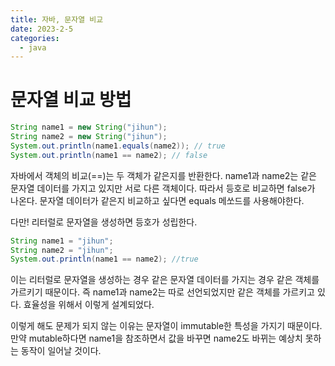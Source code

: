 ```yaml
---
title: 자바, 문자열 비교
date: 2023-2-5
categories:
  - java
---
```


# 문자열 비교 방법

```java
String name1 = new String("jihun");
String name2 = new String("jihun");
System.out.println(name1.equals(name2)); // true
System.out.println(name1 == name2); // false
```

자바에서 객체의 비교(==)는 두 객체가 같은지를 반환한다. name1과 name2는 같은 문자열 데이터를 가지고 있지만 서로 다른 객체이다. 따라서 등호로 비교하면 false가 나온다. 문자열 데이터가 같은지 비교하고 싶다면 equals 메쏘드를 사용해야한다.

다만! 리터럴로 문자열을 생성하면 등호가 성립한다.

```java
String name1 = "jihun";
String name2 = "jihun";
System.out.println(name1 == name2); //true
```

이는 리터럴로 문자열을 생성하는 경우 같은 문자열 데이터를 가지는 경우 같은 객체를 가르키기 때문이다. 즉 name1과 name2는 따로 선언되었지만 같은 객체를 가르키고 있다. 효율성을 위해서 이렇게 설계되었다.

이렇게 해도 문제가 되지 않는 이유는 문자열이 immutable한 특성을 가지기 때문이다. 만약 mutable하다면 name1을 참조하면서 값을 바꾸면 name2도 바뀌는 예상치 못하는 동작이 일어날 것이다.
